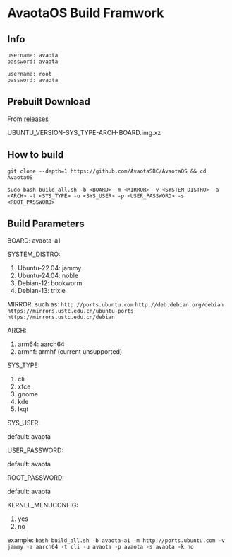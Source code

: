 # AvaotaOS Build Framwork

## Info

```
username: avaota
password: avaota

username: root
password: avaota
```

## Prebuilt Download

From [releases](https://github.com/AvaotaSBC/AvaotaOS/releases)

UBUNTU_VERSION-SYS_TYPE-ARCH-BOARD.img.xz

## How to build

```
git clone --depth=1 https://github.com/AvaotaSBC/AvaotaOS && cd AvaotaOS

sudo bash build_all.sh -b <BOARD> -m <MIRROR> -v <SYSTEM_DISTRO> -a <ARCH> -t <SYS_TYPE> -u <SYS_USER> -p <USER_PASSWORD> -s <ROOT_PASSWORD>
```

## Build Parameters

BOARD: avaota-a1

SYSTEM_DISTRO:
1.  Ubuntu-22.04: jammy
2.  Ubuntu-24.04: noble
3.  Debian-12: bookworm
4.  Debian-13: trixie

MIRROR:
such as: 
`http://ports.ubuntu.com`
`http://deb.debian.org/debian`
`https://mirrors.ustc.edu.cn/ubuntu-ports`
`https://mirrors.ustc.edu.cn/debian`

ARCH:
1.  arm64: aarch64
2.  armhf: armhf (current unsupported)

SYS_TYPE:
1.  cli
2.  xfce
3.  gnome
4.  kde
5.  lxqt

SYS_USER:

default: avaota

USER_PASSWORD:

default: avaota

ROOT_PASSWORD:

default: avaota

KERNEL_MENUCONFIG:
1.  yes
2.  no

example: 
`bash build_all.sh -b avaota-a1 -m http://ports.ubuntu.com -v jammy -a aarch64 -t cli -u avaota -p avaota -s avaota -k no`

